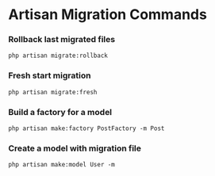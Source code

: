 # Artisan Migration Commands

### Rollback last migrated files

```
php artisan migrate:rollback
```

### Fresh start migration

```
php artisan migrate:fresh
```

### Build a factory for a model

```
php artisan make:factory PostFactory -m Post
```

### Create a model with migration file

```
php artisan make:model User -m
```
